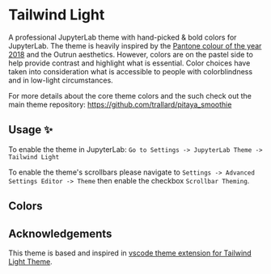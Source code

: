 # Tailwind Light

A professional JupyterLab theme with hand-picked & bold colors for JupyterLab. The theme is heavily inspired by the [Pantone colour of the year 2018](https://www.pantone.com/articles/color-of-the-year/color-of-the-year-2018) and the Outrun aesthetics. However, colors are on the pastel side to help provide contrast and highlight what is essential. Color choices have taken into consideration what is accessible to people with colorblindness and in low-light circumstances.

For more details about the core theme colors and the such check out the main theme repository: https://github.com/trallard/pitaya_smoothie

## Usage ✨

To enable the theme in JupyterLab: `Go to Settings -> JupyterLab Theme -> Tailwind Light`

To enable the theme's scrollbars please navigate to `Settings -> Advanced Settings Editor -> Theme` then enable the checkbox `Scrollbar Theming`.

## Colors

## Acknowledgements

This theme is based and inspired in [vscode theme extension for Tailwind Light Theme](https://github.com/trallard/pitaya_smoothie).
